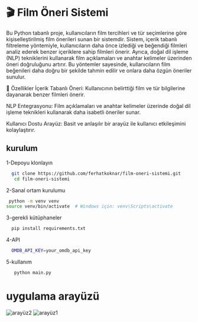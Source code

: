 # 🎬 Film Öneri Sistemi
Bu Python tabanlı proje, kullanıcıların film tercihleri ve tür seçimlerine göre kişiselleştirilmiş film önerileri sunan bir sistemdir. Sistem, içerik tabanlı filtreleme yöntemiyle, kullanıcıların daha önce izlediği ve beğendiği filmleri analiz ederek benzer içeriklere sahip filmleri önerir. Ayrıca, doğal dil işleme (NLP) tekniklerini kullanarak film açıklamaları ve anahtar kelimeler üzerinden öneri doğruluğunu artırır. Bu yöntemler sayesinde, kullanıcıların film beğenileri daha doğru bir şekilde tahmin edilir ve onlara daha özgün öneriler sunulur.


🚀 Özellikler
İçerik Tabanlı Öneri: Kullanıcının belirttiği film ve tür bilgilerine dayanarak benzer filmleri önerir.

NLP Entegrasyonu: Film açıklamaları ve anahtar kelimeler üzerinde doğal dil işleme teknikleri kullanarak daha isabetli öneriler sunar.

Kullanıcı Dostu Arayüz: Basit ve anlaşılır bir arayüz ile kullanıcı etkileşimini kolaylaştırır.

## kurulum

1-Depoyu klonlayın
 ```bash
   git clone https://github.com/ferhatkoknar/film-oneri-sistemi.git
    cd film-oneri-sistemi
   ```
2-Sanal ortam kurulumu 
  ```bash
   python -m venv venv
  source venv/bin/activate  # Windows için: venv\Scripts\activate
   ```
3-gerekli kütüphaneler
 ```bash
   pip install requirements.txt
   ```
4-API 
 ```bash
   OMDB_API_KEY=your_omdb_api_key
 
   ```
5-kullanım
```bash
   python main.py
   ```
# uygulama arayüzü
![arayüz2](https://github.com/user-attachments/assets/cd719d01-a21b-4418-8c93-5af3c881685f)
![arayüz1](https://github.com/user-attachments/assets/8aed5279-3cd6-4514-ad3b-ee8d574d18de)

